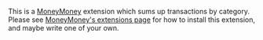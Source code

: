This is a [MoneyMoney](https://moneymoney-app.com) extension which sums up transactions by category. Please see [MoneyMoney's extensions page](https://moneymoney-app.com/extensions) for how to install this extension, and maybe write one of your own.
